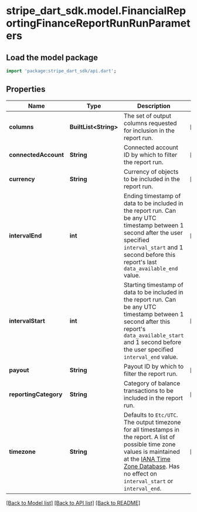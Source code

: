 # stripe_dart_sdk.model.FinancialReportingFinanceReportRunRunParameters

## Load the model package
```dart
import 'package:stripe_dart_sdk/api.dart';
```

## Properties
Name | Type | Description | Notes
------------ | ------------- | ------------- | -------------
**columns** | **BuiltList&lt;String&gt;** | The set of output columns requested for inclusion in the report run. | [optional] 
**connectedAccount** | **String** | Connected account ID by which to filter the report run. | [optional] 
**currency** | **String** | Currency of objects to be included in the report run. | [optional] 
**intervalEnd** | **int** | Ending timestamp of data to be included in the report run. Can be any UTC timestamp between 1 second after the user specified `interval_start` and 1 second before this report's last `data_available_end` value. | [optional] 
**intervalStart** | **int** | Starting timestamp of data to be included in the report run. Can be any UTC timestamp between 1 second after this report's `data_available_start` and 1 second before the user specified `interval_end` value. | [optional] 
**payout** | **String** | Payout ID by which to filter the report run. | [optional] 
**reportingCategory** | **String** | Category of balance transactions to be included in the report run. | [optional] 
**timezone** | **String** | Defaults to `Etc/UTC`. The output timezone for all timestamps in the report. A list of possible time zone values is maintained at the [IANA Time Zone Database](http://www.iana.org/time-zones). Has no effect on `interval_start` or `interval_end`. | [optional] 

[[Back to Model list]](../README.md#documentation-for-models) [[Back to API list]](../README.md#documentation-for-api-endpoints) [[Back to README]](../README.md)


